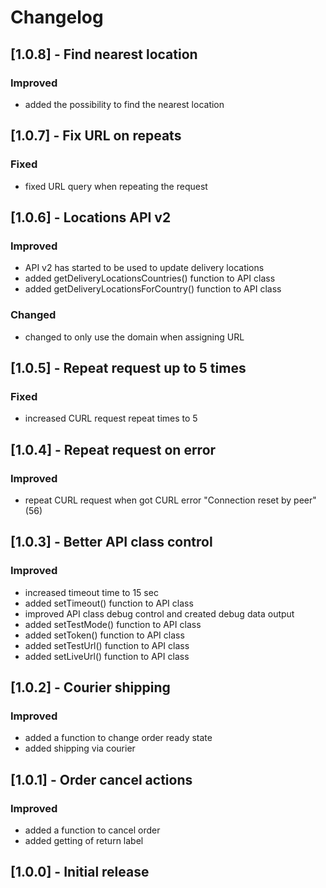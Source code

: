 # Changelog

## [1.0.8] - Find nearest location
### Improved
- added the possibility to find the nearest location

## [1.0.7] - Fix URL on repeats
### Fixed
- fixed URL query when repeating the request

## [1.0.6] - Locations API v2
### Improved
- API v2 has started to be used to update delivery locations
- added getDeliveryLocationsCountries() function to API class
- added getDeliveryLocationsForCountry() function to API class

### Changed
- changed to only use the domain when assigning URL

## [1.0.5] - Repeat request up to 5 times
### Fixed
- increased CURL request repeat times to 5

## [1.0.4] - Repeat request on error
### Improved
- repeat CURL request when got CURL error "Connection reset by peer" (56)

## [1.0.3] - Better API class control
### Improved
- increased timeout time to 15 sec
- added setTimeout() function to API class
- improved API class debug control and created debug data output
- added setTestMode() function to API class
- added setToken() function to API class
- added setTestUrl() function to API class
- added setLiveUrl() function to API class

## [1.0.2] - Courier shipping
### Improved
- added a function to change order ready state
- added shipping via courier

## [1.0.1] - Order cancel actions
### Improved
- added a function to cancel order
- added getting of return label

## [1.0.0] - Initial release
